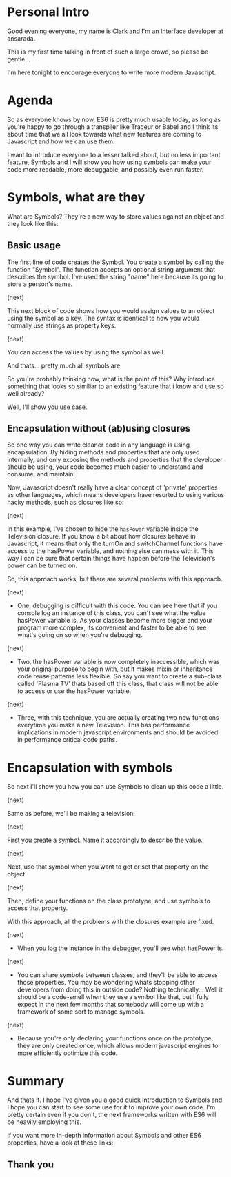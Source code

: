 # Personal Intro #

Good evening everyone, my name is Clark and I'm an Interface developer at ansarada.

This is my first time talking in front of such a large crowd, so please be gentle...

I'm here tonight to encourage everyone to write more modern Javascript.

# Agenda #

So as everyone knows by now, ES6 is pretty much usable today, as long as you're happy to go through a transpiler like Traceur or Babel and I think its about time that we all look towards what new features are coming to Javascript and how we can use them.

I want to introduce everyone to a lesser talked about, but no less important feature, Symbols and I will show you how using symbols can make your code more readable, more debuggable, and possibly even run faster.

# Symbols, what are they #

What are Symbols? They're a new way to store values against an object and they look like this:

## Basic usage ##

The first line of code creates the Symbol. You create a symbol by calling the function "Symbol". The function accepts an optional string argument that describes the symbol. I've used the string "name" here because its going to store a person's name.

(next)

This next block of code shows how you would assign values to an object using the symbol as a key. The syntax is identical to how you would normally use strings as property keys.

(next)

You can access the values by using the symbol as well.

And thats... pretty much all symbols are.

So you're probably thinking now, what is the point of this? Why introduce something that looks so similiar to an existing feature that i know and use so well already?

Well, I'll show you use case.

## Encapsulation without (ab)using closures ##

So one way you can write cleaner code in any language is using encapsulation. By hiding methods and properties that are only used internally, and only exposing the methods and properties that the developer should be using, your code becomes much easier to understand and consume, and maintain.

Now, Javascript doesn't really have a clear concept of 'private' properties as other languages, which means developers have resorted to using various hacky methods, such as closures like so:

(next)

In this example, I've chosen to hide the `hasPower` variable inside the Television closure. If you know a bit about how closures behave in Javascript, it means that only the turnOn and switchChannel functions have access to the hasPower variable, and nothing else can mess with it. This way I can be sure that certain things have happen before the Television's power can be turned on.

So, this approach works, but there are several problems with this approach.

(next)

- One, debugging is difficult with this code. You can see here that if you console log an instance of this class, you can't see what the value hasPower variable is. As your classes become more bigger and your program more complex, its convenient and faster to be able to see what's going on so when you're debugging.

(next)

- Two, the hasPower variable is now completely inaccessible, which was your original purpose to begin with, but it makes mixin or inheritance code reuse patterns less flexible. So say you want to create a sub-class called 'Plasma TV' thats based off this class, that class will not be able to access or use the hasPower variable.

(next)

- Three, with this technique, you are actually creating two new functions everytime you make a new Television. This has performance implications in modern javascript environments and should be avoided in performance critical code paths.

# Encapsulation with symbols #

So next I'll show you how you can use Symbols to clean up this code a little.

(next)

Same as before, we'll be making a television.

(next)

First you create a symbol. Name it accordingly to describe the value.

(next)

Next, use that symbol when you want to get or set that property on the object.

(next)

Then, define your functions on the class prototype, and use symbols to access that property.

With this approach, all the problems with the closures example are fixed.

(next)

- When you log the instance in the debugger, you'll see what hasPower is.

(next)

- You can share symbols between classes, and they'll be able to access those properties. You may be wondering whats stopping other developers from doing this in outside code? Nothing technically... Well it should be a code-smell when they use a symbol like that, but I fully expect in the next few months that somebody will come up with a framework of some sort to manage symbols.

(next)

- Because you're only declaring your functions once on the prototype, they are only created once, which allows modern javascript engines to more efficiently optimize this code.

# Summary #

And thats it. I hope I've given you a good quick introduction to Symbols and I hope you can start to see some use for it to improve your own code. I'm pretty certain even if you don't, the next frameworks written with ES6 will be heavily employing this.

If you want more in-depth information about Symbols and other ES6 properties, have a look at these links:

## Thank you ##